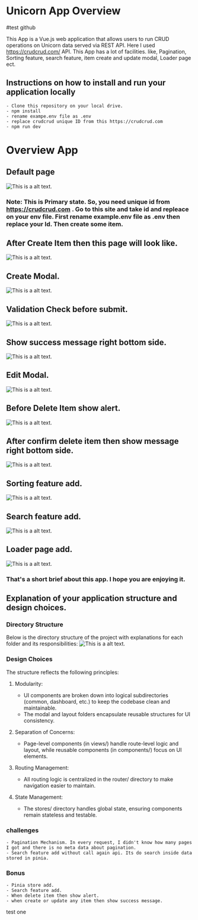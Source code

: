 # Unicorn App Overview
#test github

This App is a Vue.js web application that allows users to run CRUD operations on Unicorn data served via REST API. Here I used https://crudcrud.com/ API. This App has a lot of facilities. like, Pagination, Sorting feature, search feature, item create and update modal, Loader page ect.

## Instructions on how to install and run your application locally

```
- Clone this repository on your local drive.
- npm install
- rename exampe.env file as .env
- replace crudcrud unique ID from this https://crudcrud.com
- npm run dev
```

# Overview App

## Default page

![This is a alt text.](/public/screenshort/Screenshot_11.jpg)

### Note: This is Primary state. So, you need unique id from https://crudcrud.com . Go to this site and take id and repleace on your env file. First rename example.env file as .env then replace your Id. Then create some item.

## After Create Item then this page will look like.

![This is a alt text.](/public/screenshort/Screenshot_1.jpg)

## Create Modal.

![This is a alt text.](/public/screenshort/Screenshot_2.jpg)

## Validation Check before submit.

![This is a alt text.](/public/screenshort/Screenshot_3.jpg)

## Show success message right bottom side.

![This is a alt text.](/public/screenshort/Screenshot_4.jpg)

## Edit Modal.

![This is a alt text.](/public/screenshort/Screenshot_5.jpg)

## Before Delete Item show alert.

![This is a alt text.](/public/screenshort/Screenshot_6.jpg)

## After confirm delete item then show message right bottom side.

![This is a alt text.](/public/screenshort/Screenshot_7.jpg)

## Sorting feature add.

![This is a alt text.](/public/screenshort/Screenshot_8.jpg)

## Search feature add.

![This is a alt text.](/public/screenshort/Screenshot_9.jpg)

## Loader page add.

![This is a alt text.](/public/screenshort/Screenshot_10.jpg)

### That's a short brief about this app. I hope you are enjoying it.

## Explanation of your application structure and design choices.

### Directory Structure

Below is the directory structure of the project with explanations for each folder and its responsibilities:
![This is a alt text.](/public/screenshort/Screenshot_12.jpg)

### Design Choices

The structure reflects the following principles:

1. Modularity:
   - UI components are broken down into logical subdirectories (common, dashboard, etc.) to keep the codebase clean and maintainable.
   - The modal and layout folders encapsulate reusable structures for UI consistency.
2. Separation of Concerns:
   - Page-level components (in views/) handle route-level logic and layout, while reusable components (in components/) focus on UI elements.
3. Routing Management:

   - All routing logic is centralized in the router/ directory to make navigation easier to maintain.

4. State Management:
   - The stores/ directory handles global state, ensuring components remain stateless and testable.

### challenges

    - Pagination Mechanism. In every request, I didn't know how many pages I got and there is no meta data about pagination.
    - Search feature add without call again api. Its do search inside data stored in pinia.

### Bonus

    - Pinia store add.
    - Search feature add.
    - When delete item then show alert.
    - when create or update any item then show success message.

test one
